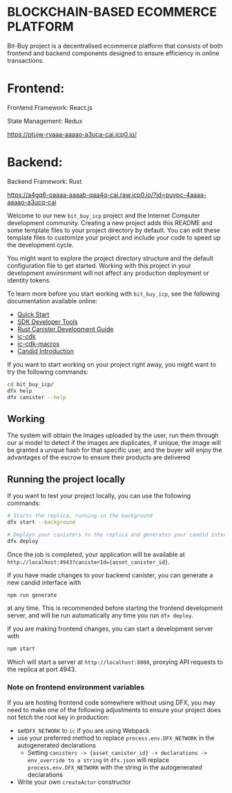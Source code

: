 # BLOCKCHAIN-BASED ECOMMERCE PLATFORM
Bit-Buy project is a decentralised ecommerce platform that consists of both frontend and backend components designed to ensure efficiency in online transactions.

# Frontend:
Frontend Framework: React.js

State Management: Redux

https://ptujw-ryaaa-aaaao-a3uca-cai.icp0.io/

# Backend:

Backend Framework: Rust

https://a4gq6-oaaaa-aaaab-qaa4q-cai.raw.icp0.io/?id=puvpc-4aaaa-aaaao-a3ucq-cai

Welcome to our new `bit_buy_icp` project and the Internet Computer development community. Creating a new project adds this README and some template files to your project directory by default. You can edit these template files to customize your project and include your code to speed up the development cycle.

You might want to explore the project directory structure and the default configuration file to get started. Working with this project in your development environment will not affect any production deployment or identity tokens.

To learn more before you start working with `bit_buy_icp`, see the following documentation available online:

- [Quick Start](https://internetcomputer.org/docs/current/developer-docs/setup/deploy-locally)
- [SDK Developer Tools](https://internetcomputer.org/docs/current/developer-docs/setup/install)
- [Rust Canister Development Guide](https://internetcomputer.org/docs/current/developer-docs/backend/rust/)
- [ic-cdk](https://docs.rs/ic-cdk)
- [ic-cdk-macros](https://docs.rs/ic-cdk-macros)
- [Candid Introduction](https://internetcomputer.org/docs/current/developer-docs/backend/candid/)

If you want to start working on your project right away, you might want to try the following commands:

```bash
cd bit_buy_icp/
dfx help
dfx canister --help
```

## Working
  The system will obtain the images uploaded by the user, run them through our ai model to detect if the images are duplicates, if unique, the image will be granted a unique hash for that specific user, and the buyer will enjoy the advantages of the escrow to ensure their products are delivered

## Running the project locally

If you want to test your project locally, you can use the following commands:

```bash
# Starts the replica, running in the background
dfx start --background

# Deploys your canisters to the replica and generates your candid interface
dfx deploy
```

Once the job is completed, your application will be available at `http://localhost:4943?canisterId={asset_canister_id}`.

If you have made changes to your backend canister, you can generate a new candid interface with

```bash
npm run generate
```

at any time. This is recommended before starting the frontend development server, and will be run automatically any time you run `dfx deploy`.

If you are making frontend changes, you can start a development server with

```bash
npm start
```

Which will start a server at `http://localhost:8080`, proxying API requests to the replica at port 4943.

### Note on frontend environment variables

If you are hosting frontend code somewhere without using DFX, you may need to make one of the following adjustments to ensure your project does not fetch the root key in production:

- set`DFX_NETWORK` to `ic` if you are using Webpack
- use your preferred method to replace `process.env.DFX_NETWORK` in the autogenerated declarations
  - Setting `canisters -> {asset_canister_id} -> declarations -> env_override to a string` in `dfx.json` will replace `process.env.DFX_NETWORK` with the string in the autogenerated declarations
- Write your own `createActor` constructor

